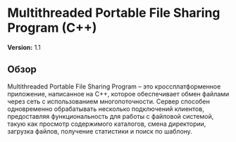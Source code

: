 # Multithreaded Portable File Sharing Program (C++) 

**Version:** 1.1

## Обзор

Multithreaded Portable File Sharing Program – это кроссплатформенное приложение, написанное на C++, которое обеспечивает обмен файлами через сеть с использованием многопоточности. Сервер способен одновременно обрабатывать несколько подключений клиентов, предоставляя функциональность для работы с файловой системой, такую как просмотр содержимого каталогов, смена директории, загрузка файлов, получение статистики и поиск по шаблону.
